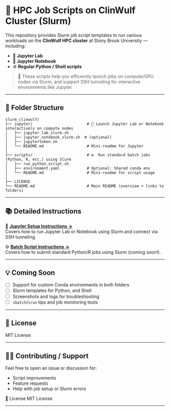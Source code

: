 # 🚀 HPC Job Scripts on ClinWulf Cluster (Slurm)

This repository provides Slurm job script templates to run various workloads on the **ClinWulf HPC cluster** at Stony Brook University — including:

- 🧪 **Jupyter Lab**
- 📓 **Jupyter Notebook**
- ⚙️ **Regular Python / Shell scripts**

> 🔧 These scripts help you efficiently launch jobs on compute/GPU nodes via Slurm, and support SSH tunneling for interactive environments like Jupyter.

---

## 📁 Folder Structure
```
slurm_clinwulf/
├── jupyter/                        # 🔗 Launch Jupyter Lab or Notebook interactively on compute nodes
│   ├── jupyter_lab_slurm.sh
│   ├── jupyter_notebook_slurm.sh  # (optional)
│   ├── jupytertoken.sh
│   └── README.md                   # Mini-readme for Jupyter
│
├── scripts/                        # ⚙️  Run standard batch jobs (Python, R, etc.) using Slurm
│   ├── run_python_script.sh
│   ├── environment.yaml            # Optional: Shared conda env
│   └── README.md                   # Mini-readme for script usage
│
├── LICENSE
└── README.md                       # Main README (overview + links to folders)

```

---


## 📚 Detailed Instructions

📓 **[Jupyter Setup Instructions →](jupyter/README.md)**  
Covers how to run Jupyter Lab or Notebook using Slurm and connect via SSH tunneling.

⚙️ **[Batch Script Instructions →](scripts/README.md)**  
Covers how to submit standard Python/R jobs using Slurm (coming soon!).


---

## 💡 Coming Soon

- [ ] Support for custom Conda environments in both folders
- [ ] Slurm templates for Python, and Shell
- [ ] Screenshots and logs for troubleshooting
- [ ] `sbatch`/`srun` tips and job monitoring tools

---

## 📄 License

MIT License

---

## 🙋‍♀️ Contributing / Support

Feel free to open an issue or discussion for:
- Script improvements
- Feature requests
- Help with job setup or Slurm errors


   
📄 License
MIT License

---

